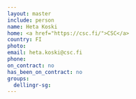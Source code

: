 ```yaml
---
layout: master
include: person
name: Heta Koski
home: <a href="https://csc.fi/">CSC</a>
country: FI
photo:
email: heta.koski@csc.fi
phone:
on_contract: no
has_been_on_contract: no
groups:
  dellingr-sg:
---
```


